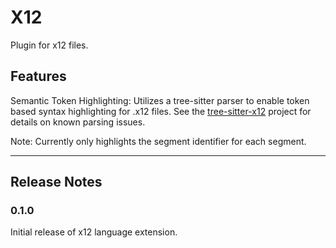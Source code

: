# X12

Plugin for x12 files.

## Features

Semantic Token Highlighting:
Utilizes a tree-sitter parser to enable token based syntax highlighting for
.x12 files. See the
[tree-sitter-x12](https://github.com/pfeiferj/tree-sitter-x12) project for
details on known parsing issues.

Note: Currently only highlights the segment identifier for each segment.

---

## Release Notes

### 0.1.0

Initial release of x12 language extension.
